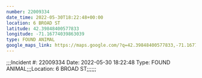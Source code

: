 ```yaml
---
number: 22009334
date_time: 2022-05-30T18:22:48+00:00
location: 6 BROAD ST
latitude: 42.39848400577833
longitude: -71.16774039863039
type: FOUND ANIMAL
google_maps_link: https://maps.google.com/?q=42.39848400577833,-71.16774039863039
---
```


;;;Incident #: 22009334   Date: 2022-05-30 18:22:48   Type: FOUND ANIMAL;;;Location: 6 BROAD ST;;;;;;
